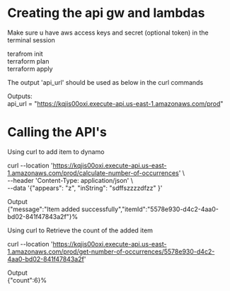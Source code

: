 
# Creating the api gw and lambdas

Make sure u have aws access keys and secret (optional token) in the terminal session

terafrom init  
terraform plan  
terraform apply  

The output 'api_url' should be used as below in the curl commands

Outputs:  
api_url = "https://kqjis00oxi.execute-api.us-east-1.amazonaws.com/prod"

# Calling the API's

Using curl to add item to dynamo

curl --location 'https://kqjis00oxi.execute-api.us-east-1.amazonaws.com/prod/calculate-number-of-occurrences' \\  
--header 'Content-Type: application/json' \\  
--data '{"appears": "z", "inString": "sdffszzzzdfzz" }'  

Output  
{"message":"Item added successfully","itemId":"5578e930-d4c2-4aa0-bd02-841f47843a2f"}%

Using curl to Retrieve the count of the added item  

curl --location 'https://kqjis00oxi.execute-api.us-east-1.amazonaws.com/prod/get-number-of-occurrences/5578e930-d4c2-4aa0-bd02-841f47843a2f'

Output  
{"count":6}%